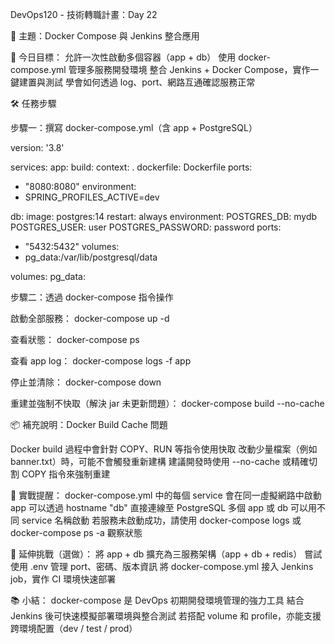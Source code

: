 DevOps120 - 技術轉職計畫：Day 22

🎯 主題：Docker Compose 與 Jenkins 整合應用

📌 今日目標：
允許一次性啟動多個容器（app + db）
使用 docker-compose.yml 管理多服務開發環境
整合 Jenkins + Docker Compose，實作一鍵建置與測試
學會如何透過 log、port、網路互通確認服務正常

🛠️ 任務步驟

步驟一：撰寫 docker-compose.yml（含 app + PostgreSQL）

version: '3.8'

services:
app:
build:
context: .
dockerfile: Dockerfile
ports:
- "8080:8080"
environment:
- SPRING_PROFILES_ACTIVE=dev

db:
image: postgres:14
restart: always
environment:
POSTGRES_DB: mydb
POSTGRES_USER: user
POSTGRES_PASSWORD: password
ports:
- "5432:5432"
volumes:
- pg_data:/var/lib/postgresql/data

volumes:
pg_data:

步驟二：透過 docker-compose 指令操作

啟動全部服務：
docker-compose up -d

查看狀態：
docker-compose ps

查看 app log：
docker-compose logs -f app

停止並清除：
docker-compose down

重建並強制不快取（解決 jar 未更新問題）：
docker-compose build --no-cache

📦 補充說明：Docker Build Cache 問題

Docker build 過程中會針對 COPY、RUN 等指令使用快取
改動少量檔案（例如 banner.txt）時，可能不會觸發重新建構
建議開發時使用 --no-cache 或精確切割 COPY 指令來強制重建

🧠 實戰提醒：
docker-compose.yml 中的每個 service 會在同一虛擬網路中啟動
app 可以透過 hostname "db" 直接連線至 PostgreSQL
多個 app 或 db 可以用不同 service 名稱啟動
若服務未啟動成功，請使用 docker-compose logs 或 docker-compose ps -a 觀察狀態

🎁 延伸挑戰（選做）：
將 app + db 擴充為三服務架構（app + db + redis）
嘗試使用 .env 管理 port、密碼、版本資訊
將 docker-compose.yml 接入 Jenkins job，實作 CI 環境快速部署

📚 小結：
docker-compose 是 DevOps 初期開發環境管理的強力工具
結合 Jenkins 後可快速模擬部署環境與整合測試
若搭配 volume 和 profile，亦能支援跨環境配置（dev / test / prod）
